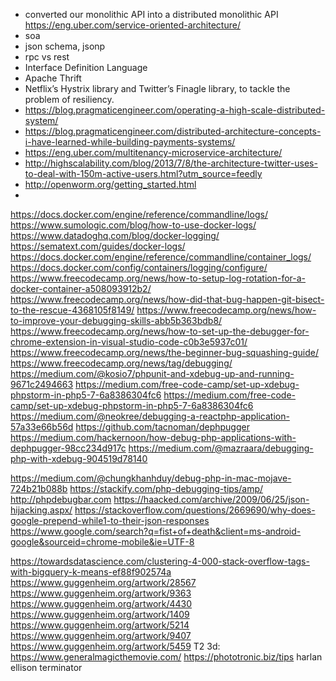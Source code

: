 - converted our monolithic API into a distributed monolithic API https://eng.uber.com/service-oriented-architecture/
- soa
- json schema, jsonp
- rpc vs rest
- Interface Definition Language
- Apache Thrift
- Netflix’s Hystrix library and Twitter’s Finagle library, to tackle the problem of resiliency.
- https://blog.pragmaticengineer.com/operating-a-high-scale-distributed-system/
- https://blog.pragmaticengineer.com/distributed-architecture-concepts-i-have-learned-while-building-payments-systems/
- https://eng.uber.com/multitenancy-microservice-architecture/
- http://highscalability.com/blog/2013/7/8/the-architecture-twitter-uses-to-deal-with-150m-active-users.html?utm_source=feedly
- http://openworm.org/getting_started.html
- 
https://docs.docker.com/engine/reference/commandline/logs/
https://www.sumologic.com/blog/how-to-use-docker-logs/
https://www.datadoghq.com/blog/docker-logging/
https://sematext.com/guides/docker-logs/
https://docs.docker.com/engine/reference/commandline/container_logs/
https://docs.docker.com/config/containers/logging/configure/
https://www.freecodecamp.org/news/how-to-setup-log-rotation-for-a-docker-container-a508093912b2/
https://www.freecodecamp.org/news/how-did-that-bug-happen-git-bisect-to-the-rescue-4368105f8149/
https://www.freecodecamp.org/news/how-to-improve-your-debugging-skills-abb5b363bdb8/
https://www.freecodecamp.org/news/how-to-set-up-the-debugger-for-chrome-extension-in-visual-studio-code-c0b3e5937c01/
https://www.freecodecamp.org/news/the-beginner-bug-squashing-guide/
https://www.freecodecamp.org/news/tag/debugging/
https://medium.com/@kosio7/phpunit-and-xdebug-up-and-running-9671c2494663
https://medium.com/free-code-camp/set-up-xdebug-phpstorm-in-php5-7-6a8386304fc6
https://medium.com/free-code-camp/set-up-xdebug-phpstorm-in-php5-7-6a8386304fc6
https://medium.com/@neokree/debugging-a-reactphp-application-57a33e66b56d
https://github.com/tacnoman/dephpugger
https://medium.com/hackernoon/how-debug-php-applications-with-dephpugger-98cc234d917c
https://medium.com/@mazraara/debugging-php-with-xdebug-904519d78140

https://medium.com/@chungkhanhduy/debug-php-in-mac-mojave-724b21b088b
https://stackify.com/php-debugging-tips/amp/
http://phpdebugbar.com
https://haacked.com/archive/2009/06/25/json-hijacking.aspx/
https://stackoverflow.com/questions/2669690/why-does-google-prepend-while1-to-their-json-responses
https://www.google.com/search?q=fist+of+death&client=ms-android-google&sourceid=chrome-mobile&ie=UTF-8

https://towardsdatascience.com/clustering-4-000-stack-overflow-tags-with-bigquery-k-means-ef88f902574a
https://www.guggenheim.org/artwork/28567
https://www.guggenheim.org/artwork/9363
https://www.guggenheim.org/artwork/4430
https://www.guggenheim.org/artwork/1409
https://www.guggenheim.org/artwork/5214
https://www.guggenheim.org/artwork/9407
https://www.guggenheim.org/artwork/5459
T2 3d: 
https://www.generalmagicthemovie.com/
https://phototronic.biz/tips
harlan ellison terminator

